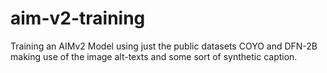 # aim-v2-training
Training an AIMv2 Model using just the public datasets COYO and DFN-2B making use of the image alt-texts and some sort of synthetic caption.
